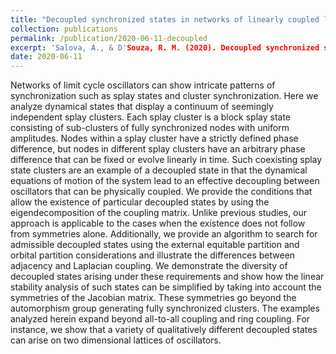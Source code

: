 ```yaml
---
title: "Decoupled synchronized states in networks of linearly coupled limit cycle oscillators"
collection: publications
permalink: /publication/2020-06-11-decoupled
excerpt: 'Salova, A., & D'Souza, R. M. (2020). Decoupled synchronized states in networks of linearly coupled limit cycle oscillators. arXiv preprint arXiv:2006.06163.'
date: 2020-06-11
---
```



Networks of limit cycle oscillators can show intricate patterns of synchronization such as splay states and cluster synchronization. Here we analyze dynamical states that display a continuum of seemingly independent splay clusters. Each splay cluster is a block splay state consisting of sub-clusters of fully synchronized nodes with uniform amplitudes. Nodes within a splay cluster have a strictly defined phase difference, but nodes in different splay clusters have an arbitrary phase difference that can be fixed or evolve linearly in time. Such coexisting splay state clusters are an example of a decoupled state in that the dynamical equations of motion of the system lead to an effective decoupling between oscillators that can be physically coupled. We provide the conditions that allow the existence of particular decoupled states by using the eigendecomposition of the coupling matrix. Unlike previous studies, our approach is applicable to the cases when the existence does not follow from symmetries alone. Additionally, we provide an algorithm to search for admissible decoupled states using the external equitable partition and orbital partition considerations and illustrate the differences between adjacency and Laplacian coupling. We demonstrate the diversity of decoupled states arising under these requirements and show how the linear stability analysis of such states can be simplified by taking into account the symmetries of the Jacobian matrix. These symmetries go beyond the automorphism group generating fully synchronized clusters. The examples analyzed herein expand beyond all-to-all coupling and ring coupling. For instance, we show that a variety of qualitatively different decoupled states can arise on two dimensional lattices of oscillators.